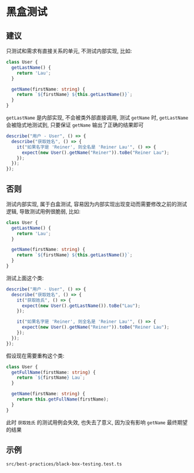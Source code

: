 # 黑盒测试

## 建议

只测试和需求有直接关系的单元, 不测试内部实现, 比如: 

```ts
class User {
  getLastName() {
    return 'Lau';
  }

  getName(firstName: string) {
    return `${firstName} ${this.getLastName()}`;
  }
}
```

`getLastName` 是内部实现, 不会被类外部直接调用, 测试 `getName` 时, `getLastName` 会被隐式地测试到, 只要保证 `getName` 输出了正确的结果即可

```ts
describe("用户 - User", () => {
  describe("获取姓名", () => {
    it("如果名字是 'Reiner', 则全名是 'Reiner Lau'", () => {
      expect(new User().getName("Reiner")).toBe("Reiner Lau");
    });
  });
});
```

## 否则

测试内部实现, 属于白盒测试, 容易因为内部实现出现变动而需要修改之前的测试逻辑, 导致测试用例很脆弱, 比如:

```ts 
class User {
  getLastName() {
    return 'Lau';
  }

  getName(firstName: string) {
    return `${firstName} ${this.getLastName()}`;
  }
}
```

测试上面这个类:

```ts
describe("用户 - User", () => {
  describe("获取姓名", () => {
    it("获取姓氏", () => {
      expect(new User().getLastName()).toBe("Lau");
    });

    it("如果名字是 'Reiner', 则全名是 'Reiner Lau'", () => {
      expect(new User().getName("Reiner")).toBe("Reiner Lau");
    });
  });
});
```

假设现在需要重构这个类:

```ts
class User {
  getFullName(firstName: string) {
    return `${firstName} Lau`;
  }

  getName(firstName: string) {
    return this.getFullName(firstName);
  }
}
```

此时 `获取姓氏` 的测试用例会失效, 也失去了意义, 因为没有影响 `getName` 最终期望的结果

## 示例

`src/best-practices/black-box-testing.test.ts`
